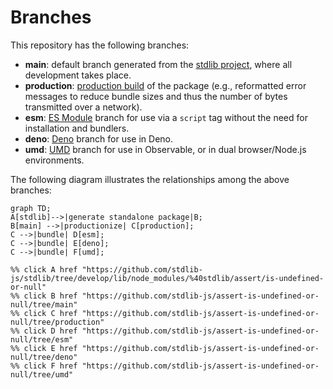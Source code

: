 <!--

@license Apache-2.0

Copyright (c) 2022 The Stdlib Authors.

Licensed under the Apache License, Version 2.0 (the "License");
you may not use this file except in compliance with the License.
You may obtain a copy of the License at

    http://www.apache.org/licenses/LICENSE-2.0

Unless required by applicable law or agreed to in writing, software
distributed under the License is distributed on an "AS IS" BASIS,
WITHOUT WARRANTIES OR CONDITIONS OF ANY KIND, either express or implied.
See the License for the specific language governing permissions and
limitations under the License.

-->

# Branches

This repository has the following branches:

-   **main**: default branch generated from the [stdlib project][stdlib-url], where all development takes place.
-   **production**: [production build][production-url] of the package (e.g., reformatted error messages to reduce bundle sizes and thus the number of bytes transmitted over a network).
-   **esm**: [ES Module][esm-url] branch for use via a `script` tag without the need for installation and bundlers.
-   **deno**: [Deno][deno-url] branch for use in Deno.
-   **umd**: [UMD][umd-url] branch for use in Observable, or in dual browser/Node.js environments.

The following diagram illustrates the relationships among the above branches:

```mermaid
graph TD;
A[stdlib]-->|generate standalone package|B;
B[main] -->|productionize| C[production];
C -->|bundle| D[esm];
C -->|bundle| E[deno];
C -->|bundle| F[umd];

%% click A href "https://github.com/stdlib-js/stdlib/tree/develop/lib/node_modules/%40stdlib/assert/is-undefined-or-null"
%% click B href "https://github.com/stdlib-js/assert-is-undefined-or-null/tree/main"
%% click C href "https://github.com/stdlib-js/assert-is-undefined-or-null/tree/production"
%% click D href "https://github.com/stdlib-js/assert-is-undefined-or-null/tree/esm"
%% click E href "https://github.com/stdlib-js/assert-is-undefined-or-null/tree/deno"
%% click F href "https://github.com/stdlib-js/assert-is-undefined-or-null/tree/umd"
```

[stdlib-url]: https://github.com/stdlib-js/stdlib/tree/develop/lib/node_modules/%40stdlib/assert/is-undefined-or-null
[production-url]: https://github.com/stdlib-js/assert-is-undefined-or-null/tree/production
[deno-url]: https://github.com/stdlib-js/assert-is-undefined-or-null/tree/deno
[umd-url]: https://github.com/stdlib-js/assert-is-undefined-or-null/tree/umd
[esm-url]: https://github.com/stdlib-js/assert-is-undefined-or-null/tree/esm